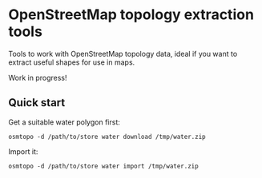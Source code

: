 # OpenStreetMap topology extraction tools

Tools to work with OpenStreetMap topology data, ideal if you want to extract
useful shapes for use in maps.

Work in progress!

## Quick start

Get a suitable water polygon first:

```
osmtopo -d /path/to/store water download /tmp/water.zip
```

Import it:

```
osmtopo -d /path/to/store water import /tmp/water.zip
```
